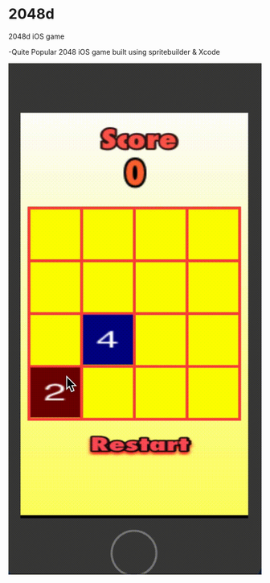 # 2048d
2048d iOS game

-Quite Popular 2048 iOS game built using spritebuilder & Xcode

![demo](https://github.com/dipankarghosh28/2048/blob/master/2048d.gif)
